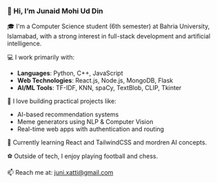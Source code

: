### 👋 Hi, I’m Junaid Mohi Ud Din

🎓 I'm a Computer Science student (6th semester) at Bahria University, Islamabad, with a strong interest in full-stack development and artificial intelligence.

💻 I work primarily with:
- **Languages**: Python, C++, JavaScript  
- **Web Technologies**: React.js, Node.js, MongoDB, Flask  
- **AI/ML Tools**: TF-IDF, KNN, spaCy, TextBlob, CLIP, Tkinter

🧠 I love building practical projects like:
- AI-based recommendation systems  
- Meme generators using NLP & Computer Vision  
- Real-time web apps with authentication and routing

🌱 Currently learning React and TailwindCSS and mordren AI concepts.

⚽ Outside of tech, I enjoy playing football and chess.

📫 Reach me at: [juni.xatti@gmail.com](mailto:juni.xatti@gmail.com)
